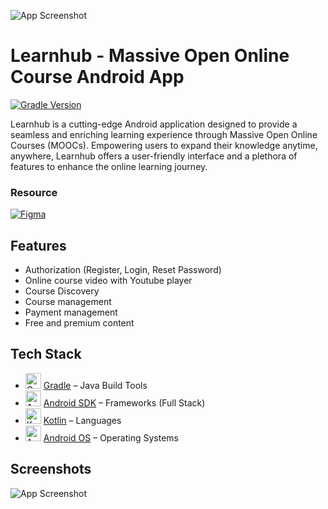 
![App Screenshot](https://i.ibb.co/r0ybp7f/learnhubheader.png)
# Learnhub - Massive Open Online Course Android App


[![Gradle Version](https://img.shields.io/badge/gradle-8.1.2-green)](https://www.figma.com/file/RM05K7hYRKaC0P3N18IjBz/C10-FINAL-PROJECT?type=design&node-id=0%3A1&mode=design&t=zJvcM32hj9C5zhvT-1
)


Learnhub is a cutting-edge Android application designed to provide a seamless and enriching learning experience through Massive Open Online Courses (MOOCs). Empowering users to expand their knowledge anytime, anywhere, Learnhub offers a user-friendly interface and a plethora of features to enhance the online learning journey.


### Resource
[![Figma](https://img.shields.io/badge/Figma_Design-path?style=flat
)](https://www.figma.com/file/RM05K7hYRKaC0P3N18IjBz/C10-FINAL-PROJECT?type=design&node-id=0%3A1&mode=design&t=zJvcM32hj9C5zhvT-1
)

## Features

- Authorization (Register, Login, Reset Password)
- Online course video with Youtube player
- Course Discovery
- Course management
- Payment management
- Free and premium content


## Tech Stack
- <img width='25' height='25' src='https://img.stackshare.io/service/975/gradlephant-social-black-bg.png' alt='Gradle'/> [Gradle](https://www.gradle.org/) – Java Build Tools
- <img width='25' height='25' src='https://img.stackshare.io/service/1010/m8jf0po4imu8t5eemjdd.png' alt='Android SDK'/> [Android SDK](http://developer.android.com) – Frameworks (Full Stack)
- <img width='25' height='25' src='https://img.stackshare.io/service/3750/pCfEzr6L.png' alt='Kotlin'/> [Kotlin](https://kotlinlang.org/) – Languages
- <img width='25' height='25' src='https://img.stackshare.io/service/9586/ZvmtaSXW_400x400.jpg' alt='Android OS'/> [Android OS](https://www.android.com) – Operating Systems

## Screenshots

![App Screenshot](https://i.ibb.co/ZJvmMth/readmess.png)
